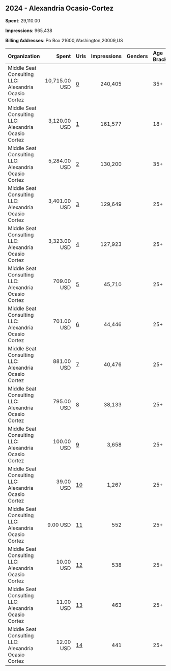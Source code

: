 ## 2024 - Alexandria Ocasio-Cortez 
**Spent**: 29,110.00

**Impressions**: 965,438

**Billing Addresses**: Po Box 21600,Washington,20009,US

|Organization|Spent|Urls|Impressions|Genders|Age Brackets|Country Codes|
|:---|---:|:---|---:|:---|:---|:---|
|Middle Seat Consulting  LLC: Alexandria Ocasio Cortez|10,715.00 USD|[0](https://www.snap.com/political-ads/asset/5fc473d1b38236328ac63b05c2fa072a5dedb952eee79f90cb2221317758be97?mediaType=mp4)|240,405||35+|united states|
|Middle Seat Consulting  LLC: Alexandria Ocasio Cortez|3,120.00 USD|[1](https://www.snap.com/political-ads/asset/a2d928b5afcea89d3ff4a0e66e7634b7f81e48187a290d0370b5928f18048002?mediaType=mp4)|161,577||18+|united states|
|Middle Seat Consulting  LLC: Alexandria Ocasio Cortez|5,284.00 USD|[2](https://www.snap.com/political-ads/asset/5fc473d1b38236328ac63b05c2fa072a5dedb952eee79f90cb2221317758be97?mediaType=mp4)|130,200||35+|united states|
|Middle Seat Consulting  LLC: Alexandria Ocasio Cortez|3,401.00 USD|[3](https://www.snap.com/political-ads/asset/5fc473d1b38236328ac63b05c2fa072a5dedb952eee79f90cb2221317758be97?mediaType=mp4)|129,649||25+|united states|
|Middle Seat Consulting  LLC: Alexandria Ocasio Cortez|3,323.00 USD|[4](https://www.snap.com/political-ads/asset/5fc473d1b38236328ac63b05c2fa072a5dedb952eee79f90cb2221317758be97?mediaType=mp4)|127,923||25+|united states|
|Middle Seat Consulting  LLC: Alexandria Ocasio Cortez|709.00 USD|[5](https://www.snap.com/political-ads/asset/935a45f4228e55e110d0e41bfc89fec83007b4e01e3afcf5e1b8b4857e5524be?mediaType=mp4)|45,710||25+|united states|
|Middle Seat Consulting  LLC: Alexandria Ocasio Cortez|701.00 USD|[6](https://www.snap.com/political-ads/asset/935a45f4228e55e110d0e41bfc89fec83007b4e01e3afcf5e1b8b4857e5524be?mediaType=mp4)|44,446||25+|united states|
|Middle Seat Consulting  LLC: Alexandria Ocasio Cortez|881.00 USD|[7](https://www.snap.com/political-ads/asset/29dc0008276ef8d40a631565fe47d15406e9f2bb022b482b7e223fb6419d7da8?mediaType=mp4)|40,476||25+|united states|
|Middle Seat Consulting  LLC: Alexandria Ocasio Cortez|795.00 USD|[8](https://www.snap.com/political-ads/asset/29dc0008276ef8d40a631565fe47d15406e9f2bb022b482b7e223fb6419d7da8?mediaType=mp4)|38,133||25+|united states|
|Middle Seat Consulting  LLC: Alexandria Ocasio Cortez|100.00 USD|[9](https://www.snap.com/political-ads/asset/5fc473d1b38236328ac63b05c2fa072a5dedb952eee79f90cb2221317758be97?mediaType=mp4)|3,658||25+|united states|
|Middle Seat Consulting  LLC: Alexandria Ocasio Cortez|39.00 USD|[10](https://www.snap.com/political-ads/asset/5fc473d1b38236328ac63b05c2fa072a5dedb952eee79f90cb2221317758be97?mediaType=mp4)|1,267||25+|united states|
|Middle Seat Consulting  LLC: Alexandria Ocasio Cortez|9.00 USD|[11](https://www.snap.com/political-ads/asset/935a45f4228e55e110d0e41bfc89fec83007b4e01e3afcf5e1b8b4857e5524be?mediaType=mp4)|552||25+|united states|
|Middle Seat Consulting  LLC: Alexandria Ocasio Cortez|10.00 USD|[12](https://www.snap.com/political-ads/asset/935a45f4228e55e110d0e41bfc89fec83007b4e01e3afcf5e1b8b4857e5524be?mediaType=mp4)|538||25+|united states|
|Middle Seat Consulting  LLC: Alexandria Ocasio Cortez|11.00 USD|[13](https://www.snap.com/political-ads/asset/29dc0008276ef8d40a631565fe47d15406e9f2bb022b482b7e223fb6419d7da8?mediaType=mp4)|463||25+|united states|
|Middle Seat Consulting  LLC: Alexandria Ocasio Cortez|12.00 USD|[14](https://www.snap.com/political-ads/asset/29dc0008276ef8d40a631565fe47d15406e9f2bb022b482b7e223fb6419d7da8?mediaType=mp4)|441||25+|united states|
